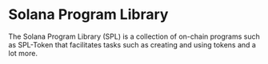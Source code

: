# Solana Program Library

The Solana Program Library (SPL) is a collection of on-chain programs such as SPL-Token that facilitates tasks such as creating and using tokens and a lot more.
